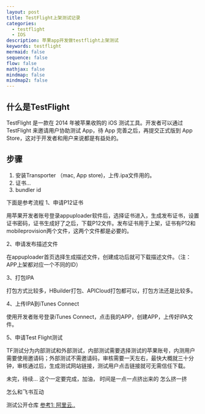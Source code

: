 ```yaml
---
layout: post
title: TestFlight上架测试记录
categories:
  - testflight
  - IOS
description: 苹果app开发做testflight上架测试
keywords: testflight
mermaid: false
sequence: false
flow: false
mathjax: false
mindmap: false
mindmap2: false
---
```


## 什么是TestFlight

TestFlight 是一款在 2014 年被苹果收购的 iOS 测试工具。开发者可以通过 TestFlight 来邀请用户协助测试 App，待 App 完善之后，再提交正式版到 App Store，这对于开发者和用户来说都是有益处的。

## 步骤

1.  安装Transporter （mac, App store)，上传.ipa文件用的。
2.  证书...
3.   bundler id

下面是参考流程
1、申请P12证书

用苹果开发者账号登录appuploader软件后，选择证书进入，生成发布证书，设置证书密码，证书生成好了之后，下载P12文件。发布证书用于上架，证书有P12和mobileprovision两个文件，这两个文件都是必要的。

2、申请发布描述文件

在appuploader首页选择生成描述文件，创建成功后就可下载描述文件。（注：APP上架都对应一个不同的ID）

3、打包IPA

打包方式比较多，HBuilder打包、APICloud打包都可以，打包方法还是比较多。

4、上传IPA到iTunes Connect

使用开发者账号登录iTunes Connect，点击我的APP，创建APP，上传好IPA文件。

5、申请Test Flight测试

TF测试分为内部测试和外部测试，内部测试需要选择测试的苹果账号，内测用户需要使用邀请码；外部测试不需邀请码，审核需要一天左右，最快大概就三十分钟，审核通过后，生成测试网站链接，测试用户点击链接就可无需信任下载。


未完，待续...
这个一定要完成，加油， 时间是一点一点挤出来的
怎么挤一挤

怎么和飞书互动

测试公开仓库
[参考1: 阿里云..](https://developer.aliyun.com/article/1220212)
